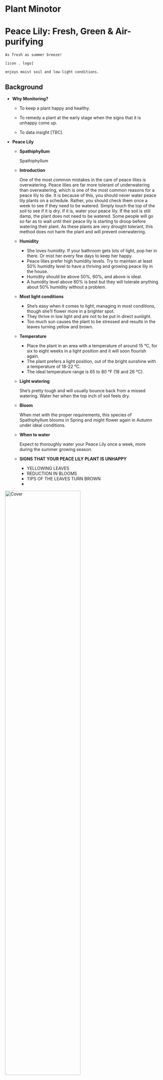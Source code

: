 # Plant Minotor

# Peace Lily: Fresh, Green & Air-purifying
    As fresh as summer breeze!
    
    [icon . logo]
    
    enjoys moist soil and low-light conditions.
    
<!-- ## :closed_book: Table of Content
markdown: https://ithelp.ithome.com.tw/articles/10203758
icon: https://github.com/ikatyang/emoji-cheat-sheet#book-paper

    Table of Content
    1_
    2_
    3_
    4_
    5_
 -->
 
<!-- ## :herb:  Background -->
## Background

- **Why Monitoring?**

    * To keep a plant happy and healthy.
    
    * To remedy a plant at the early stage when the signs that it is unhappy come up.
    
    * To data insight [TBC]

- **Peace Lily**

    * **Spathiphyllum**
    
        Spathiphyllum
    
    * **Introduction**
        
        One of the most common mistakes in the care of peace lilies is overwatering. Peace lilies are far more tolerant of underwatering than overwatering, which is one of the most common reasons for a peace lily to die. It is because of this, you should never water peace lily plants on a schedule. Rather, you should check them once a week to see if they need to be watered. Simply touch the top of the soil to see if it is dry. If it is, water your peace lily. If the soil is still damp, the plant does not need to be watered. Some people will go so far as to wait until their peace lily is starting to droop before watering their plant. As these plants are very drought tolerant, this method does not harm the plant and will prevent overwatering.

    * **Humidity**
    
        * She loves humidity. If your bathroom gets lots of light, pop her in there. Or mist her every few days to keep her happy.
        * Peace lilies prefer high humidity levels. Try to maintain at least 50% humidity level to have a thriving and growing peace lily in the house.
        * Humidity should be above 50%, 60%, and above is ideal.
        * A humidity level above 60% is best but they will tolerate anything about 50% humidity without a problem.

    * **Most light conditions**
    
        * She’s easy when it comes to light, managing in most conditions, though she’ll flower more in a brighter spot.
        * They thrive in low light and are not to be put in direct sunlight.
        * Too much sun causes the plant to be stressed and results in the leaves turning yellow and brown.

    * **Temperature**
        
        * Place the plant in an area with a temperature of around 15 °C, for six to eight weeks in a light position and it will soon flourish again.
        * The plant prefers a light position, out of the bright sunshine with a temperature of 18-22 °C.
        * The ideal temperature range is 65 to 80 °F (18 and 26 °C).

    * **Light watering**
        
        She’s pretty tough and will usually bounce back from a missed watering. Water her when the top inch of soil feels dry.
        
    * **Bloom**

        When met with the proper requirements, this species of Spathiphyllum blooms in Spring and might flower again in Autumn under ideal conditions.
        
    * **When to water**

        Expect to thoroughly water your Peace Lily once a week, more during the summer growing season.
        
    * **SIGNS THAT YOUR PEACE LILY PLANT IS UNHAPPY**

        * YELLOWING LEAVES
        * REDUCTION IN BLOOMS
        * TIPS OF THE LEAVES TURN BROWN
        * 

<img src="https://user-images.githubusercontent.com/52306317/139738207-40bf5fb8-8830-4b9f-90d1-053e4072d1ae.png" alt="Cover" width="70%"/>

**Reference:**

[1] Patch Plant- https://www.patchplants.com/gb/en/plants/peace-lily-164/

[2] Gardening Know How- https://www.gardeningknowhow.com/houseplants/peace-lily/peace-lily-plants.htm

[3] PLANTOPHILES- https://plantophiles.com/plant-care/peace-lily/


## Board & Sensor

- **Feather Huzzah ESP8266 Wifi**

    * The ESP8266 runs on 3.3V power and logic, and unless otherwise specified.
    
    * The analog pin is also 1.0V max

        https://learn.adafruit.com/adafruit-feather-huzzah-esp8266/pinouts


- **Sensor Information**

    * DHT22


        | DHT22             | Description       |
        | ---------------   | ---------------   |
        | Humidity Reading           | 0 - 100% humidity             |
        | Humidity Accuracy         | 2 - 5%              |
        | Temperature Reading         | -40 to 80°C               |
        | Temperature Accuracy         | ±0.5°C              |
        | Sampling Rate         | 0.5Hz (every 2 seconds)            |

    
        Test and Calibrate
        https://www.kandrsmith.org/RJS/Misc/Hygrometers/calib_dht22.html
    
    
    * Nail Soil Sensor
    
        https://www.instructables.com/Moisture-Detection-With-Two-Nails/
        
        https://www.instructables.com/DIY-SOIL-MOISTURE-SENSOR-CHEAP-YET-ACCURATE-/

**Reference:**

[1] https://learn.adafruit.com/dht

[2] https://www.instructables.com/Moisture-Detection-With-Two-Nails/




<!-- ## :soccer:  Goals -->
## Goals

Detailed to Peace Lily's characteristics

1. ddd
2. xxx
3. aaa

<!-- ## :rocket:  Process -->
## Process

<img src="https://user-images.githubusercontent.com/52306317/139906286-e6e36bfe-289f-4f25-a535-e207ac6e4b2c.png" alt="Cover" width="90%"/>


### 1. Set Up Feather Huzzah ESP8266 Wifi

[highlight key scripts!]

### 2. Build a Soil Moisture Sensor

* we added an NPN transistor so that we could turn off the voltage going to the nails to reduce electrolysis (ie we literally have a switch that turns off that part of the circuit when we are not taking a reading)

* [Circuit diagram]


<img src="https://user-images.githubusercontent.com/52306317/139733132-b2756297-6bf7-4328-a4ed-289d1a90525c.png" alt="Cover" width="70%"/>



### 3. Publish Data to MQTT
* Time: 27 Oct at 13:14
* Location: CE Lab
* Data: 
    * Temperature: 24.3
    * Humidity: 56
    * Moisture: 63
    
- [x] Temperature
- [x] Humidity
- [ ] Moisture --> I feel like a bit of wet (need consistently moist soil). --> will try keep on ????? --> the unit for moisture????? -->The more water in the soil, the less resistance we'll get (and vice versa).


* **Data Explanation!!!**

Test: touch two nails together -> +800
Plant Moisture: 63


<!-- 
<img src="https://user-images.githubusercontent.com/52306317/139733138-9d40d31d-51e7-4e33-a466-e937f463040f.png" alt="Cover" width="70%"/> 
<img src="https://user-images.githubusercontent.com/52306317/139733918-5720f514-1dd8-427c-b837-a1ce4b68e0d3.png" alt="Cover" width="70%"/> -->

<!-- <img src="https://user-images.githubusercontent.com/52306317/139734620-95ea74d5-7ccf-4679-995a-fbd00e14d0a1.png" alt="Cover" width="100%"/> -->

<img src="https://user-images.githubusercontent.com/52306317/139737681-edaf7c36-f0b5-4d22-8b80-97ce727a76e6.png" alt="Cover" width="70%"/>



https://user-images.githubusercontent.com/52306317/139734037-1826e990-f15e-4771-b7ad-bd7aefabf9c4.mp4


<!-- <video src="https://user-images.githubusercontent.com/52306317/139717019-878370eb-f470-4fd0-84df-83938561631a.mp4" type="video/mp4" width="40%"/> -->


### 4. Store data on a RPi gateway

[To be Finished]

**Reference:**

[1] InfluxDB- https://www.influxdata.com/


### 5. Visualise time series data

[To be Finished]

**Reference:**

[1] Grafana- https://grafana.com/



<!-- ## :teddy_bear:  Next Step -->
## Reflection

* **Experiment & Calibaration for Critical Numbers**

    * Steel Nail

        * Distance between two nails
        * length of nails
        * depth in soil
        * type of soil

    * Environment Reporting Webpage

        * https://github.com/ucl-casa-ce/casa0014/blob/main/plantMonitor/testEnvWeb/testEnvWeb.ino
        * https://lastminuteengineers.com/esp8266-dht11-dht22-web-server-tutorial/

* **Add-on other Sensors**

    * abcdefg

* **User Interaction via Website**

    * 3D digital twin for Peace Lily
    * [schematic diagram]
